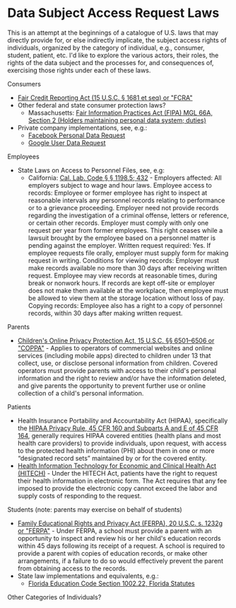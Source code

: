 # Data Subject Access Request Laws
 
This is an attempt at the beginnings of a catalogue of U.S. laws that may directly provide for, or else indirectly implicate, the subject access rights of individuals, organized by the category of individual, e.g., consumer, student, patient, etc. I'd like to explore the various actors, their roles, the rights of the data subject and the processes for, and consequences of, exercising those rights under each of these laws.

Consumers
- [Fair Credit Reporting Act (15 U.S.C. § 1681 et seq) or "FCRA"](https://www.law.cornell.edu/uscode/text/15/chapter-41/subchapter-III)
- Other federal and state consumer protection laws?
  - Massachusetts: [Fair Information Practices Act (FIPA) MGL 66A, Section 2 (Holders maintaining personal data system; duties)](https://malegislature.gov/Laws/GeneralLaws/PartI/TitleX/Chapter66A/Section2)
- Private company implementations, see, e.g.:
  - [Facebook Personal Data Request](https://www.facebook.com/help/contact/180237885820953)
  - [Google User Data Request](https://takeout.google.com/settings/takeout?pli=1) 

Employees
- State Laws on Access to Personnel Files, see, e.g:
  - California: [Cal. Lab. Code § § 1198.5; 432](http://leginfo.legislature.ca.gov/faces/codes_displaySection.xhtml?lawCode=LAB&sectionNum=1198.5) - Employers affected: All employers subject to wage and hour laws. Employee access to records: Employee or former employee has right to inspect at reasonable intervals any personnel records relating to performance or to a grievance proceeding. Employer need not provide records regarding the investigation of a criminal offense, letters or reference, or certain other records. Employer must comply with only one request per year from former employees. This right ceases while a lawsuit brought by the employee based on a personnel matter is pending against the employer. Written request required: Yes. If employee requests file orally, employer must supply form for making request in writing. Conditions for viewing records: Employer must make records available no more than 30 days after receiving written request. Employee may view records at reasonable times, during break or nonwork hours. If records are kept off-site or employer does not make them available at the workplace, then employee must be allowed to view them at the storage location without loss of pay. Copying records: Employee also has a right to a copy of personnel records, within 30 days after making written request.

Parents
- [Children's Online Privacy Protection Act, 15 U.S.C. §§ 6501–6506 or "COPPA"](https://www.law.cornell.edu/uscode/text/15/6502) - Applies to operators of commercial websites and online services (including mobile apps) directed to children under 13 that collect, use, or disclose personal information from children. Covered operators must provide parents with access to their child's personal information and the right to review and/or have the information deleted, and give parents the opportunity to prevent further use or online collection of a child's personal information.

Patients
- Health Insurance Portability and Accountability Act (HIPAA), specifically the [HIPAA Privacy Rule, 45 CFR 160 and Subparts A and E of 45 CFR 164](https://www.law.cornell.edu/cfr/text/45/164.524), generally requires HIPAA covered entities (health plans and most health care providers) to provide individuals, upon request, with access to the protected health information (PHI) about them in one or more “designated record sets” maintained by or for the covered entity.
- [Health Information Technology for Economic and Clinical Health Act (HITECH)](https://www.law.cornell.edu/uscode/text/42/17935) - Under the HITECH Act, patients have the right to request their health information in electronic form. The Act requires that any fee imposed to provide the electronic copy cannot exceed the labor and supply costs of responding to the request.

Students (note: parents may exercise on behalf of students)
- [Family Educational Rights and Privacy Act (FERPA), 20 U.S.C. s. 1232g or "FERPA"](https://www.law.cornell.edu/uscode/text/20/1232g) - Under FERPA, a school must provide a parent with an opportunity to inspect and review his or her child's education records within 45 days following its receipt of a request. A school is required to provide a parent with copies of education records, or make other arrangements, if a failure to do so would effectively prevent the parent from obtaining access to the records. 
- State law implementations and equivalents, e.g.:
  - [Florida Education Code Section 1002.22, Florida Statutes](http://www.leg.state.fl.us/Statutes/index.cfm?App_mode=Display_Statute&Search_String=&URL=1000-1099/1002/Sections/1002.22.html)

Other Categories of Individuals?
